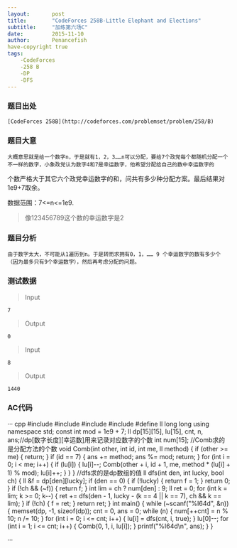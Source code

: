 ```yaml
---
layout:       post
title:        "CodeForces 258B-Little Elephant and Elections"
subtitle:     "加练第六场C"
date:         2015-11-10
author:       Penancefish
have-copyright true
tags:
    -CodeForces
    -258 B
    -DP
    -DFS
---
```

### 题目出处

    [CodeForces 258B](http://codeforces.com/problemset/problem/258/B)

### 题目大意

    大概意思就是给一个数字n，于是就有1，2，3……n可以分配，要给7个政党每个都随机分配一个不一样的数字，小象政党认为数字4和7是幸运数字，他希望分配给自己的数中幸运数字的
个数严格大于其它六个政党幸运数字的和，问共有多少种分配方案。最后结果对1e9+7取余。

数据范围：7<=n<=1e9.

>像123456789这个数的幸运数字是2

### 题目分析

    由于数字太大，不可能从1遍历到n。于是转而求拥有0，1，…… 9 个幸运数字的数有多少个（因为最多只有9个幸运数字），然后再考虑分配的问题。

### 测试数据

>Input

```
7
```

>Output

```
0
```

>Input

```
8
```

>Output

```
1440
```

### AC代码

··· cpp
#include<iostream>
#include<algorithm>
#include<cstring>
#include<cstdio>
#define ll long long
using namespace std;
const int mod = 1e9 + 7;
ll dp[15][15], lu[15], cnt, n, ans;//dp[数字长度][幸运数]用来记录对应数字的个数
int num[15];
//Comb求的是分配方法的个数
void Comb(int other, int id, int me, ll method)
{
        if (other >= me)
        {
                return;
        }
        if (id == 7)
        {
                ans += method;
                ans %= mod;
                return;
        }
        for (int i = 0; i < me; i++)
        {
                if (lu[i])
                {
                        lu[i]--;
                        Comb(other + i, id + 1, me, method * (lu[i] + 1) % mod);
                        lu[i]++;
                }
        }
}
//dfs求的是dp数组的值
ll dfs(int den, int lucky, bool ch)
{
        ll &f = dp[den][lucky];
        if (den == 0)
        {
                if (!lucky)
                {
                        return f = 1;
                }
                return 0;
        }
        if (!ch && (~f))
        {
                return f;
        }
        int lim = ch ? num[den] : 9;
        ll ret = 0;
        for (int k = lim; k >= 0; k--)
        {
                ret += dfs(den - 1, lucky - (k == 4 || k == 7), ch && k == lim);
        }
        if (!ch)
        {
                f = ret;
        }
        return ret;
}
int main()
{
        while (~scanf("%I64d", &n))
        {
                memset(dp, -1, sizeof(dp));
                cnt = 0, ans = 0;
                while (n)
                {
                        num[++cnt] = n % 10;
                        n /= 10;
                }
                for (int i = 0; i <= cnt; i++)
                {
                        lu[i] = dfs(cnt, i, true);
                }
                lu[0]--;
                for (int i = 1; i <= cnt; i++)
                {
                        Comb(0, 1, i, lu[i]);
                }
                printf("%I64d\n", ans);
        }
}

···